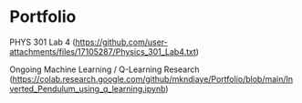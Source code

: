# Portfolio
PHYS 301 Lab 4 (https://github.com/user-attachments/files/17105287/Physics_301_Lab4.txt)

Ongoing Machine Learning / Q-Learning Research (https://colab.research.google.com/github/mkndiaye/Portfolio/blob/main/Inverted_Pendulum_using_q_learning.ipynb) 
  
